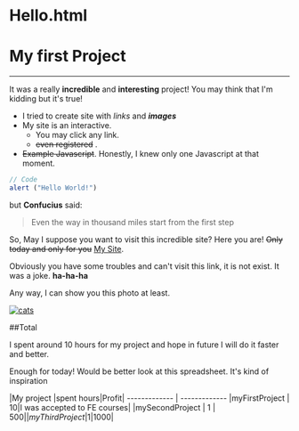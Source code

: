 # Hello.html

# My first Project 
---------

It was a really **incredible** and **interesting** project! You may think that I'm kidding but it's true!

- I tried to create site with _links_ and ***images***
- My site is an interactive. 
  - You may click any link. 
  - ~~even registered~~ .
 - ~~Example Javascript~~. Honestly, I knew only one Javascript at that moment.
```javascript
// Code 
alert ("Hello World!")
``` 
but **Confucius** said: 
> Even the way in thousand miles start from the first step

So, May I suppose you want to visit this incredible site? Here you are! ~~Only today and only for you~~ [My Site](https://index.html
).



Obviously you have some troubles and can't visit this link, it is not exist. It was a joke. **ha-ha-ha** 


Any way, I can show you this photo at least. 

[![cats](//placehold.it/30x30)](https://avatars.mds.yandex.net/get-pdb/1211668/eb477093-462d-4fbd-952d-77992999c2b9/s1200) 

##Total

I spent around 10 hours for my project and hope in future I will do it faster and better.

Enough for today!  Would be  better  look at this spreadsheet. It's kind of inspiration

|My project  |spent hours|Profit|
------------- | -------------
|myFirstProject | 10|I was accepted to FE courses|
|mySecondProject  | 1 | 500$|
|myThirdProject|1|1000$|
